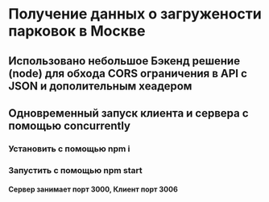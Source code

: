 # Получение данных о загружености парковок в Москве

## Использовано небольшое Бэкенд решение (node) для обхода CORS ограничения в API с JSON и дополительным хеадером
## Одновременный запуск клиента и сервера с помощью concurrently

### Установить с помощью npm i
### Запустить  с помощью npm start

#### Сервер занимает порт 3000, Клиент порт 3006